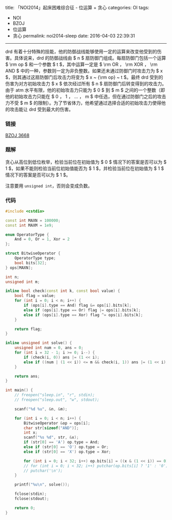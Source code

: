 title: 「NOI2014」起床困难综合征 - 位运算 + 贪心
categories: OI
tags: 
  - NOI
  - BZOJ
  - 位运算
  - 贪心
permalink: noi2014-sleep
date: 2016-04-03 22:39:31
---

drd 有着十分特殊的技能，他的防御战线能够使用一定的运算来改变他受到的伤害。具体说来，drd 的防御战线由 $ n $ 扇防御门组成。每扇防御门包括一个运算 $ \rm op $ 和一个参数 $ t $，其中运算一定是 $ \rm OR $，$ \rm XOR $，$ \rm AND $ 中的一种，参数则一定为非负整数。如果还未通过防御门时攻击力为 $ x $，则其通过这扇防御门后攻击力将变为 $ x ~ {\rm op} ~ t $。最终 drd 受到的伤害为对方初始攻击力 $ x $ 依次经过所有 $ n $ 扇防御门后转变得到的攻击力。
由于 atm 水平有限，他的初始攻击力只能为 $ 0 $ 到 $ m $ 之间的一个整数（即他的初始攻击力只能在 $ 0 $，$ 1 $，$ … $，$ m $ 中任选，但在通过防御门之后的攻击力不受 $ m $ 的限制）。为了节省体力，他希望通过选择合适的初始攻击力使得他的攻击能让 drd 受到最大的伤害。

<!-- more -->

### 链接
[BZOJ 3668](http://www.lydsy.com/JudgeOnline/problem.php?id=3668)

### 题解
贪心从高位到低位枚举，检验当前位在初始值为 $ 0 $ 情况下的答案是否可以为 $ 1 $，如果不能则检验当前位初始值能否为 $ 1 $，并检验当前位在初始值为 $ 1 $ 情况下的答案是否可以为 $ 1 $。

注意要用 `unsigned int`，否则会变成负数。

### 代码
```c++
#include <cstdio>

const int MAXN = 100000;
const int MAXM = 1e9;

enum OperatorType {
	And = 0, Or = 1, Xor = 2
};

struct BitwiseOperator {
	OperatorType type;
	bool bits[32];
} ops[MAXN];

int n;
unsigned int m;

inline bool check(const int k, const bool value) {
	bool flag = value;
	for (int i = 0; i < n; i++) {
		if (ops[i].type == And) flag &= ops[i].bits[k];
		else if (ops[i].type == Or) flag |= ops[i].bits[k];
		else if (ops[i].type == Xor) flag ^= ops[i].bits[k];
	}

	return flag;
}

inline unsigned int solve() {
	unsigned int num = 0, ans = 0;
	for (int i = 32 - 1; i >= 0; i--) {
		if (check(i, 0)) ans |= (1 << i);
		else if ((num | (1 << i)) <= m && check(i, 1)) ans |= (1 << i), num |= (1 << i);
	}

	return ans;
}

int main() {
	// freopen("sleep.in", "r", stdin);
	// freopen("sleep.out", "w", stdout);

	scanf("%d %u", &n, &m);

	for (int i = 0; i < n; i++) {
		BitwiseOperator &op = ops[i];
		char str[sizeof("AND")];
		int x;
		scanf("%s %d", str, &x);
		if (str[0] == 'A') op.type = And;
		else if (str[0] == 'O') op.type = Or;
		else if (str[0] == 'X') op.type = Xor;

		for (int i = 0; i < 32; i++) op.bits[i] = ((x & (1 << i)) == 0) ? false : true;
		// for (int i = 0; i < 32; i++) putchar(op.bits[i] ? '1' : '0');
		// putchar('\n');
	}

	printf("%u\n", solve());

	fclose(stdin);
	fclose(stdout);

	return 0;
}
```
